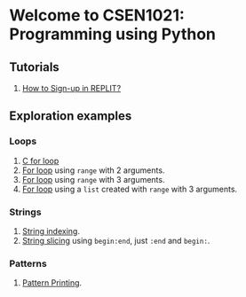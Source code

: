 # Welcome to CSEN1021: Programming using Python

## Tutorials
1. [How to Sign-up in REPLIT?](tutorials/signup-replit)  

## Exploration examples 

### Loops
1. [C for loop](../code-examples/explorable/loops/for/)
2. [For loop](../code-examples/explorable/loops/for-range-2-py/) using ```range``` with 2 arguments.
3. [For loop](../code-examples/explorable/loops/for-range-3-py/) using ```range``` with 3 arguments.
4. [For loop](../code-examples/explorable/loops/for-list-range-3-py/) using a ```list``` created with ```range``` with 3 arguments.

### Strings
1. [String indexing](../code-examples/explorable/strings/indexing/).
2. [String slicing](../code-examples/explorable/strings/slicing/) using ```begin:end```, just ```:end``` and ```begin:```.

### Patterns
1. [Pattern Printing](../code-examples/explorable/patterns/one-pattern/).